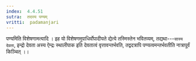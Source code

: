 ```yaml
---
index:  4.4.51
sutra:  तदस्य पण्यम्
vritti:  padamanjari
---
```


पण्यमिति विशेषणामत्यादि । इह यो विशेषणमुपाधिर्वोपादीयते द्येत्ये तस्मिस्तेन भवितव्यम्, तद्यथा---`सास्य देवता`, इन्द्रो देवता अस्य ऐन्द्रः स्थालीपाक इति देवतात्वं वृत्तावन्तर्भवति, तद्वदत्रापि पण्यत्वमन्तर्भवतीति नात्रापूर्वं किञ्चित् ।।
